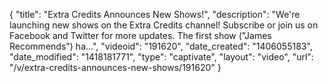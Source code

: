 {
    "title": "Extra Credits Announces New Shows!",
    "description": "We're launching new shows on the Extra Credits channel! Subscribe or join us on Facebook and Twitter for more updates. The first show (\"James Recommends\") ha...",
    "videoid": "191620",
    "date_created": "1406055183",
    "date_modified": "1418181771",
    "type": "captivate",
    "layout": "video",
    "url": "\/v\/extra-credits-announces-new-shows\/191620"
}